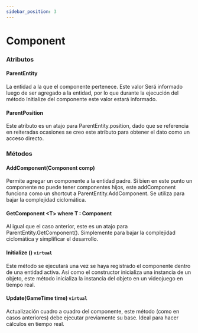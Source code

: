 ```yaml
---
sidebar_position: 3
---
```



# Component

### Atributos

#### ParentEntity

La entidad a la que el componente pertenece. Este valor Será informado luego de ser agregado a la entidad, por lo que durante la ejecución del método Initialize del componente este valor estará informado.

#### ParentPosition

Este atributo es un atajo para ParentEntity.position, dado que se referencia en reiteradas ocasiones se creo este atributo para obtener el dato como un acceso directo.

### Métodos

#### AddComponent(Component comp)

Permite agregar un componente a la entidad padre. Si bien en este punto un componente no puede tener componentes hijos, este addComponent funciona como un shortcut a ParentEntity.AddComponent. Se utiliza para bajar la complejidad ciclomática.

#### GetComponent &lt;T&gt; where T : Component

Al igual que el caso anterior, este es un atajo para ParentEntity.GetComponent(). Simplemente para bajar la complejidad ciclomática y simplificar el desarrollo.

#### Initialize () `virtual`

Este método se ejecutará una vez se haya registrado el componente dentro de una entidad activa. Así como el constructor inicializa una instancia de un objeto, este método inicializa la instancia del objeto en un videojuego en tiempo real.

#### Update(GameTime time) `virtual`

Actualización cuadro a cuadro del componente, este método (como en casos anteriores) debe ejecutar previamente su base. Ideal para hacer cálculos en tiempo real.


